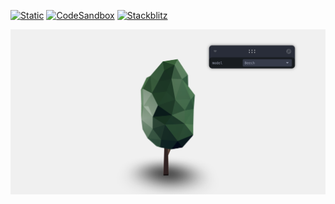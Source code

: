 [![Static](https://img.shields.io/badge/demo-%23646CFF.svg?logo=html5&logoColor=white)](https://pmndrs.github.io/examples/pairing-threejs-to-ui)
[![CodeSandbox](https://img.shields.io/badge/codesandbox-040404?logo=codesandbox&logoColor=DBDBDB)](https://codesandbox.io/s/github/pmndrs/examples/tree/main/demos/pairing-threejs-to-ui)
[![Stackblitz](https://img.shields.io/badge/stackblitz-fff?logo=Stackblitz&logoColor=1389FD)](https://stackblitz.com/github/pmndrs/examples/tree/main/demos/pairing-threejs-to-ui)

![](thumbnail.png)
